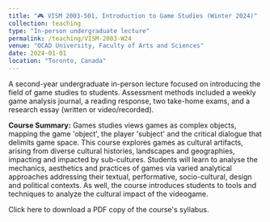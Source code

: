 ```yaml
---
title: "🎮 VISM 2003-501, Introduction to Game Studies (Winter 2024)"
collection: teaching
type: "In-person undergraduate lecture"
permalink: /teaching/VISM-2003-W24
venue: "OCAD University, Faculty of Arts and Sciences"
date: 2024-01-01
location: "Toronto, Canada"
---
```


A second-year undergraduate in-person lecture focused on introducing the field of game studies to students. Assessment methods included a weekly game analysis journal, a reading response, two take-home exams, and a research essay (written or video/recorded).

<b>Course Summary:</b> Games studies views games as complex objects, mapping the game 'object', the player 'subject' and the critical dialogue that delimits game space. This course explores games as cultural artifacts, arising from diverse cultural histories, landscapes and geographies, impacting and impacted by sub-cultures. Students will learn to analyse the mechanics, aesthetics and practices of games via varied analytical approaches addressing their textual, performative, socio-cultural, design and political contexts. As well, the course introduces students to tools and techniques to analyze the cultural impact of the videogame.

Click here to download a PDF copy of the course's syllabus.
